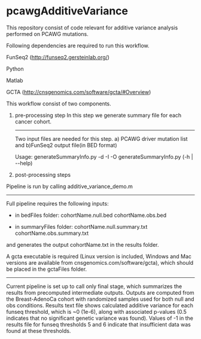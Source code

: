 # pcawgAdditiveVariance

This repository consist of code relevant for additive variance analysis performed on PCAWG mutations.

Following dependencies are required to run this workflow.

FunSeq2 (http://funseq2.gersteinlab.org/)

Python

Matlab

GCTA (http://cnsgenomics.com/software/gcta/#Overview)

This workflow consist of two components.

1) pre-processing step 
    In this step we generate summary file for each cancer cohort.
   
    *******************
    
    Two input files are needed for this step. 
    a) PCAWG driver mutation list and b)FunSeq2 output file(in BED format) 
    
    Usage:
    generateSummaryInfo.py -d <driverFile> -I <funSeqOutFile> -O <outSummaryFile>
    generateSummaryInfo.py (-h | --help)


2) post-processing steps

Pipeline is run by calling additive_variance_demo.m

*******************

Full pipeline requires the following inputs:

- in bedFiles folder:
cohortName.null.bed
cohortName.obs.bed

- in summaryFiles folder:
cohortName.null.summary.txt
cohortName.obs.summary.txt

and generates the output cohortName.txt in the results folder.

A gcta executable is required (Linux version is included, Windows and Mac versions are available from cnsgenomics.com/software/gcta), which should be placed in the gctaFiles folder.

*******************

Current pipeline is set up to call only final stage, which summarizes the results from precomputed intermediate outputs.
Outputs are computed from the Breast-AdenoCa cohort with randomized samples used for both null and obs conditions.
Results text file shows calculated additive variance for each funseq threshold, which is ~0 (1e-6), along with associated p-values (0.5 indicates that no significant genetic variance was found).
Values of -1 in the results file for funseq thresholds 5 and 6 indicate that insufficient data was found at these thresholds.
